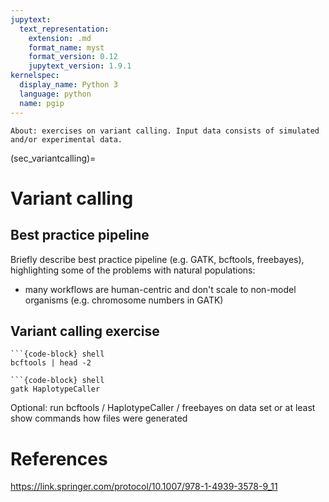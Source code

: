 ```yaml
---
jupytext:
  text_representation:
    extension: .md
    format_name: myst
    format_version: 0.12
    jupytext_version: 1.9.1
kernelspec:
  display_name: Python 3
  language: python
  name: pgip
---
```



```{note}
About: exercises on variant calling. Input data consists of simulated and/or experimental data.
```

(sec_variantcalling)=

# Variant calling


## Best practice pipeline

Briefly describe best practice pipeline (e.g. GATK, bcftools,
freebayes), highlighting some of the problems with natural
populations:
- many workflows are human-centric and don't scale to non-model
  organisms (e.g. chromosome numbers in GATK)
  

## Variant calling exercise

```{tabbed} bcftools
```{code-block} shell
bcftools | head -2
```

```{tabbed} gatk
```{code-block} shell
gatk HaplotypeCaller
```

Optional: run bcftools / HaplotypeCaller / freebayes on data set or at
least show commands how files were generated

# References

https://link.springer.com/protocol/10.1007/978-1-4939-3578-9_11
